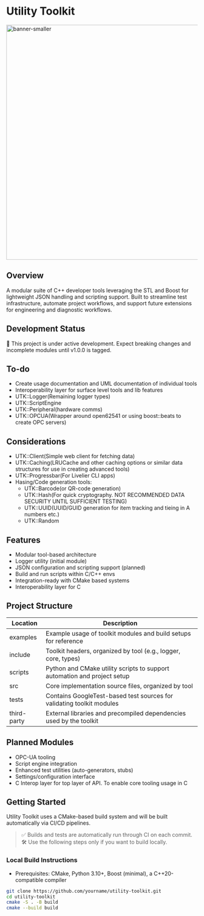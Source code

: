 # Utility Toolkit

<img width="1536" height="618" alt="banner-smaller" src="https://github.com/user-attachments/assets/96190cb0-3385-431f-8e89-93d74c7689b2" />

## Overview
A modular suite of C++ developer tools leveraging the STL and Boost for lightweight JSON handling and scripting support. Built to streamline test infrastructure, automate project workflows, and support future extensions for engineering and diagnostic workflows.

## Development Status
🚧 This project is under active development. Expect breaking changes and incomplete modules until v1.0.0 is tagged.

## To-do
- Create usage documentation and UML documentation of individual tools
- Interoperability layer for surface level tools and lib features
- UTK::Logger(Remaining logger types)
- UTK::ScriptEngine
- UTK::Peripheral(hardware comms)
- UTK::OPCUA(Wrapper around open62541 or using boost::beats to create OPC servers)

## Considerations
- UTK::Client(Simple web client for fetching data)
- UTK::Caching(LRUCache and other caching options or similar data structures for use in creating advanced tools)
- UTK::Progressbar(For Livelier CLI apps)
- Hasing/Code generation tools:
  - UTK::Barcode(or QR-code generation)
  - UTK::Hash(For quick cryptography. NOT RECOMMENDED DATA SECURITY UNTIL SUFFICIENT TESTING)
  - UTK::UUID(UUID/GUID generation for item tracking and tieing in A numbers etc.)
  - UTK::Random

## Features
- Modular tool-based architecture
- Logger utility (initial module)
- JSON configuration and scripting support (planned)
- Build and run scripts within C/C++ envs
- Integration-ready with CMake based systems
- Interoperability layer for C

## Project Structure
| Location    | Description                                                                 |
|-------------|-----------------------------------------------------------------------------|
| examples    | Example usage of toolkit modules and build setups for reference             |
| include     | Toolkit headers, organized by tool (e.g., logger, core, types)              |
| scripts     | Python and CMake utility scripts to support automation and project setup    |
| src         | Core implementation source files, organized by tool                         |
| tests       | Contains GoogleTest-based test sources for validating toolkit modules       |
| third-party | External libraries and precompiled dependencies used by the toolkit         |

## Planned Modules
- OPC-UA tooling
- Script engine integration
- Enhanced test utilities (auto-generators, stubs)
- Settings/configuration interface
- C Interop layer for top layer of API. To enable core tooling usage in C 

## Getting Started
Utility Toolkit uses a CMake-based build system and will be built automatically via CI/CD pipelines.

> ✅ Builds and tests are automatically run through CI on each commit.  
> 🛠️ Use the following steps only if you want to build locally.

### Local Build Instructions

- Prerequisites: CMake, Python 3.10+, Boost (minimal), a C++20-compatible compiler

```bash
git clone https://github.com/yourname/utility-toolkit.git
cd utility-toolkit
cmake -S . -B build
cmake --build build
```


